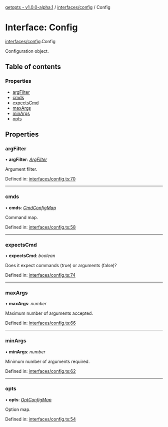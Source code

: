 [getopts - v1.0.0-alpha.1](../README.md) / [interfaces/config](../modules/interfaces_config.md) / Config

# Interface: Config

[interfaces/config](../modules/interfaces_config.md).Config

Configuration object.

## Table of contents

### Properties

- [argFilter](interfaces_config.config.md#argfilter)
- [cmds](interfaces_config.config.md#cmds)
- [expectsCmd](interfaces_config.config.md#expectscmd)
- [maxArgs](interfaces_config.config.md#maxargs)
- [minArgs](interfaces_config.config.md#minargs)
- [opts](interfaces_config.config.md#opts)

## Properties

### argFilter

• **argFilter**: [_ArgFilter_](interfaces_schema.argfilter.md)

Argument filter.

Defined in: [interfaces/config.ts:70](https://github.com/prasadrajandran/node-getopts/blob/63a95d9/src/interfaces/config.ts#L70)

---

### cmds

• **cmds**: [_CmdConfigMap_](../modules/interfaces_config.md#cmdconfigmap)

Command map.

Defined in: [interfaces/config.ts:58](https://github.com/prasadrajandran/node-getopts/blob/63a95d9/src/interfaces/config.ts#L58)

---

### expectsCmd

• **expectsCmd**: _boolean_

Does it expect commands (true) or arguments (false)?

Defined in: [interfaces/config.ts:74](https://github.com/prasadrajandran/node-getopts/blob/63a95d9/src/interfaces/config.ts#L74)

---

### maxArgs

• **maxArgs**: _number_

Maximum number of arguments accepted.

Defined in: [interfaces/config.ts:66](https://github.com/prasadrajandran/node-getopts/blob/63a95d9/src/interfaces/config.ts#L66)

---

### minArgs

• **minArgs**: _number_

Minimum number of arguments required.

Defined in: [interfaces/config.ts:62](https://github.com/prasadrajandran/node-getopts/blob/63a95d9/src/interfaces/config.ts#L62)

---

### opts

• **opts**: [_OptConfigMap_](../modules/interfaces_config.md#optconfigmap)

Option map.

Defined in: [interfaces/config.ts:54](https://github.com/prasadrajandran/node-getopts/blob/63a95d9/src/interfaces/config.ts#L54)
